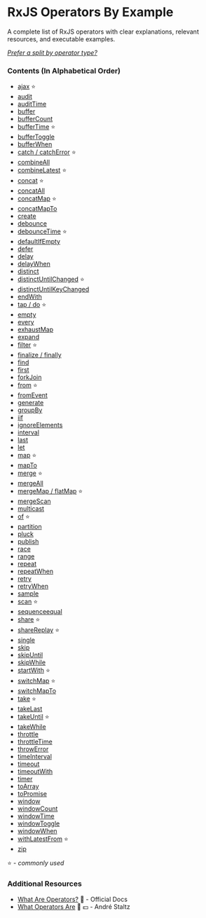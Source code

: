 # RxJS Operators By Example

A complete list of RxJS operators with clear explanations, relevant resources,
and executable examples.

_[Prefer a split by operator type?](README.md)_

### Contents (In Alphabetical Order)

- [ajax](creation/ajax.md) ⭐
- [audit](filtering/audit.md)
- [auditTime](filtering/audittime.md)
- [buffer](transformation/buffer.md)
- [bufferCount](transformation/buffercount.md)
- [bufferTime](transformation/buffertime.md) ⭐
- [bufferToggle](transformation/buffertoggle.md)
- [bufferWhen](transformation/bufferwhen.md)
- [catch / catchError](error_handling/catch.md) ⭐
- [combineAll](combination/combineall.md)
- [combineLatest](combination/combinelatest.md) ⭐
- [concat](combination/concat.md) ⭐
- [concatAll](combination/concatall.md)
- [concatMap](transformation/concatmap.md) ⭐
- [concatMapTo](transformation/concatmapto.md)
- [create](creation/create.md)
- [debounce](filtering/debounce.md)
- [debounceTime](filtering/debouncetime.md) ⭐
- [defaultIfEmpty](conditional/defaultifempty.md)
- [defer](creation/defer.md)
- [delay](utility/delay.md)
- [delayWhen](utility/delaywhen.md)
- [distinct](filtering/distinct.md)
- [distinctUntilChanged](filtering/distinctuntilchanged.md) ⭐
- [distinctUntilKeyChanged](filtering/distinctuntilkeychanged.md)
- [endWith](combination/endwith.md)
- [tap / do](utility/do.md) ⭐
- [empty](creation/empty.md)
- [every](conditional/every.md)
- [exhaustMap](transformation/exhaustmap.md)
- [expand](transformation/expand.md)
- [filter](filtering/filter.md) ⭐
- [finalize / finally](utility/finalize.md)
- [find](filtering/find.md)
- [first](filtering/first.md)
- [forkJoin](combination/forkjoin.md)
- [from](creation/from.md) ⭐
- [fromEvent](creation/fromevent.md)
- [generate](creation/generate.md)
- [groupBy](transformation/groupby.md)
- [iif](conditional/iif.md)
- [ignoreElements](filtering/ignoreelements.md)
- [interval](creation/interval.md)
- [last](filtering/last.md)
- [let](utility/let.md)
- [map](transformation/map.md) ⭐
- [mapTo](transformation/mapto.md)
- [merge](combination/merge.md) ⭐
- [mergeAll](combination/mergeall.md)
- [mergeMap / flatMap](transformation/mergemap.md) ⭐
- [mergeScan](transformation/mergescan.md)
- [multicast](multicasting/multicast.md)
- [of](creation/of.md) ⭐
- [partition](transformation/partition.md)
- [pluck](transformation/pluck.md)
- [publish](multicasting/publish.md)
- [race](combination/race.md)
- [range](creation/range.md)
- [repeat](utility/repeat.md)
- [repeatWhen](utility/repeatwhen.md)
- [retry](error_handling/retry.md)
- [retryWhen](error_handling/retrywhen.md)
- [sample](filtering/sample.md)
- [scan](transformation/scan.md) ⭐
- [sequenceequal](conditional/sequenceequal.md)
- [share](multicasting/share.md) ⭐
- [shareReplay](multicasting/sharereplay.md) ⭐
- [single](filtering/single.md)
- [skip](filtering/skip.md)
- [skipUntil](filtering/skipuntil.md)
- [skipWhile](filtering/skipwhile.md)
- [startWith](combination/startwith.md) ⭐
- [switchMap](transformation/switchmap.md) ⭐
- [switchMapTo](transformation/switchmapto.md)
- [take](filtering/take.md) ⭐
- [takeLast](filtering/takelast.md)
- [takeUntil](filtering/takeuntil.md) ⭐
- [takeWhile](filtering/takewhile.md)
- [throttle](filtering/throttle.md)
- [throttleTime](filtering/throttletime.md)
- [throwError](creation/throwError.md)
- [timeInterval](utility/timeinterval.md)
- [timeout](utility/timeout.md)
- [timeoutWith](utility/timeoutwith.md)
- [timer](creation/timer.md)
- [toArray](transformation/toarray.md)
- [toPromise](utility/topromise.md)
- [window](transformation/window.md)
- [windowCount](transformation/windowcount.md)
- [windowTime](transformation/windowtime.md)
- [windowToggle](transformation/windowtoggle.md)
- [windowWhen](transformation/windowwhen.md)
- [withLatestFrom](combination/withlatestfrom.md) ⭐
- [zip](combination/zip.md)

⭐ - _commonly used_

### Additional Resources

- [What Are Operators?](http://reactivex.io/rxjs/manual/overview.html#operators)
  📰 - Official Docs
- [What Operators Are](https://egghead.io/lessons/rxjs-what-rxjs-operators-are)
  🎥 💵 - André Staltz
